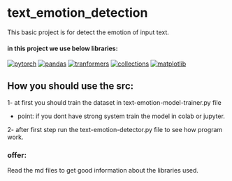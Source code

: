 # text_emotion_detection
This basic project is for detect the emotion of input text.

#### in this project we use below libraries: 
<a href="https://github.com/amiriiw"><img alt="pytorch" src="https://img.shields.io/badge/pytorch-EE4C2C?style=for-the-badge&logo=pytorch&logoColor=f5f5f5"></a>
<a href="https://github.com/amiriiw"><img alt="pandas" src="https://img.shields.io/badge/pandas-150458?style=for-the-badge&logo=pandas&logoColor=f5f5f5"></a>
<a href="https://github.com/amiriiw"><img alt="tranformers" src="https://img.shields.io/badge/tranformers-A6CE39?style=for-the-badge"></a>
<a href="https://github.com/amiriiw"><img alt="collections" src="https://img.shields.io/badge/collections-5B4638?style=for-the-badge"></a>
<a href="https://github.com/amiriiw"><img alt="matplotlib" src="https://img.shields.io/badge/matplotlib-00945E?style=for-the-badge"></a>

## How you should use the src:
1- at first you should train the dataset in text-emotion-model-trainer.py file 
  - point: if you dont have strong system train the model in colab or jupyter.

2- after first step run the text-emotion-detector.py file to see how program work.

### offer: 
Read the md files to get good information about the libraries used.
